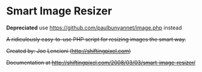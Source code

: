 Smart Image Resizer
===================

**Depreciated** use https://github.com/paulbunyannet/image.php instead

~~A ridiculously easy-to-use PHP script for resizing images the smart way.~~

~~Created by: Joe Lencioni (http://shiftingpixel.com)~~

~~Documentation at http://shiftingpixel.com/2008/03/03/smart-image-resizer/~~
